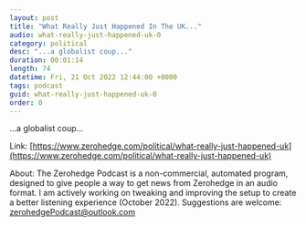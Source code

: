 ```yaml
---
layout: post
title: "What Really Just Happened In The UK..."
audio: what-really-just-happened-uk-0
category: political
desc: "...a globalist coup..."
duration: 00:01:14
length: 74
datetime: Fri, 21 Oct 2022 12:44:00 +0000
tags: podcast
guid: what-really-just-happened-uk-0
order: 0
---
```

...a globalist coup...

Link: [https://www.zerohedge.com/political/what-really-just-happened-uk](https://www.zerohedge.com/political/what-really-just-happened-uk)

About: The Zerohedge Podcast is a non-commercial, automated program, designed to give people a way to get news from Zerohedge in an audio format.  I am actively working on tweaking and improving the setup to create a better listening experience (October 2022).  Suggestions are welcome: [zerohedgePodcast@outlook.com](mailto:zerohedgePodcast@outlook.com)